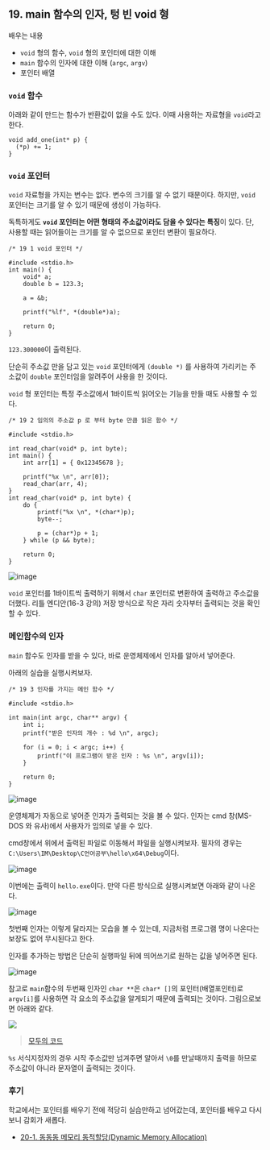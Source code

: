 ## 19. main 함수의 인자, 텅 빈 void 형

배우는 내용

- `void` 형의 함수, `void` 형의 포인터에 대한 이해
- `main` 함수의 인자에 대한 이해 (`argc`, `argv`)
- 포인터 배열

### `void` 함수

아래와 같이 만드는 함수가 반환값이 없을 수도 있다. 이때 사용하는 자료형을 `void`라고 한다.

```
void add_one(int* p) {
  (*p) += 1;
}
```

### `void` 포인터

`void` 자료형을 가지는 변수는 없다. 변수의 크기를 알 수 없기 때문이다. 하지만, `void` 포인터는 크기를 알 수 있기 때문에 생성이 가능하다.

독특하게도 **`void` 포인터는 어떤 형태의 주소값이라도 담을 수 있다는 특징**이 있다. 단, 사용할 때는 읽어들이는 크기를 알 수 없으므로 포인터 변환이 필요하다.

```
/* 19 1 void 포인터 */

#include <stdio.h>
int main() {
	void* a;
	double b = 123.3;

	a = &b;

	printf("%lf", *(double*)a);

	return 0;
}
```

`123.300000`이 출력된다.

단순히 주소값 만을 담고 있는 `void` 포인터에게 `(double *)` 를 사용하여 가리키는 주소값이 `double` 포인터임을 알려주어 사용을 한 것이다.

`void` 형 포인터는 특정 주소값에서 1바이트씩 읽어오는 기능을 만들 때도 사용할 수 있다.

```
/* 19 2 임의의 주소값 p 로 부터 byte 만큼 읽은 함수 */

#include <stdio.h>

int read_char(void* p, int byte);
int main() {
    int arr[1] = { 0x12345678 };

    printf("%x \n", arr[0]);
    read_char(arr, 4);
}
int read_char(void* p, int byte) {
    do {
        printf("%x \n", *(char*)p);
        byte--;

        p = (char*)p + 1;
    } while (p && byte);

    return 0;
}
```

![image](https://github.com/ii200400/IT_Skill_Question/assets/19484971/890099fb-0d40-48cf-a1f7-db251297ecdb)

`void` 포인터를 1바이트씩 출력하기 위해서 `char` 포인터로 변환하여 출력하고 주소값을 더했다. 리틀 엔디안(16-3 강의) 저장 방식으로 작은 자리 숫자부터 출력되는 것을 확인할 수 있다.

### 메인함수의 인자

`main` 함수도 인자를 받을 수 있다, 바로 운영체제에서 인자를 알아서 넣어준다.

아래의 실습을 실행시켜보자.

```
/* 19 3 인자를 가지는 메인 함수 */

#include <stdio.h>

int main(int argc, char** argv) {
    int i;
    printf("받은 인자의 개수 : %d \n", argc);

    for (i = 0; i < argc; i++) {
        printf("이 프로그램이 받은 인자 : %s \n", argv[i]);
    }

    return 0;
}
```

![image](https://github.com/ii200400/IT_Skill_Question/assets/19484971/431768f7-9894-4df7-8893-dd869028c902)

운영체제가 자동으로 넣어준 인자가 출력되는 것을 볼 수 있다. 인자는 cmd 창(MS-DOS 와 유사)에서 사용자가 임의로 넣을 수 있다.

cmd창에서 위에서 출력된 파일로 이동해서 파일을 실행시켜보자. 필자의 경우는 `C:\Users\IM\Desktop\C언어공부\hello\x64\Debug`이다.

![image](https://github.com/ii200400/IT_Skill_Question/assets/19484971/c9155530-6dd4-452e-9b33-205a089eda50)

이번에는 출력이 `hello.exe`이다. 만약 다른 방식으로 실행시켜보면 아래와 같이 나온다.

![image](https://github.com/ii200400/IT_Skill_Question/assets/19484971/5cb795b1-7451-4eff-93e2-b45396bead8a)

첫번째 인자는 이렇게 달라지는 모습을 볼 수 있는데, 지금처럼 프로그램 명이 나온다는 보장도 없어 무시된다고 한다.

인자를 추가하는 방법은 단순히 실행파일 뒤에 띄어쓰기로 원하는 값을 넣어주면 된다.

![image](https://github.com/ii200400/IT_Skill_Question/assets/19484971/b4a7e1a8-d627-4fd6-a4ce-08ce56056e76)

참고로 `main`함수의 두번째 인자인 `char **`은 `char* []`의 포인터(배열포인터)로 `argv[i]`를 사용하면 각 요소의 주소값을 알게되기 때문에 출력되는 것이다. 그림으로보면 아래와 같다.

![](https://modoocode.com/img/162720344C566E5670E92B.webp)

> [모두의 코드](https://modoocode.com/89)

`%s` 서식지정자의 경우 시작 주소값만 넘겨주면 알아서 `\0`를 만날때까지 출력을 하므로 주소값이 아니라 문자열이 출력되는 것이다.

### 후기

학교에서는 포인터를 배우기 전에 적당히 실습만하고 넘어갔는데, 포인터를 배우고 다시 보니 감회가 새롭다.

- [20-1. 동동동 메모리 동적할당(Dynamic Memory Allocation)](./20-1.md)
